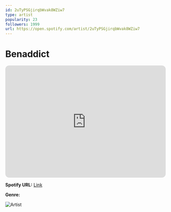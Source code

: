 ```yaml
---
id: 2uTyPSGjirqbWvak8WZiw7
type: artist
popularity: 23
followers: 1999
url: https://open.spotify.com/artist/2uTyPSGjirqbWvak8WZiw7
---
```

# Benaddict

<iframe style="border-radius:12px" src="https://open.spotify.com/embed/artist/2uTyPSGjirqbWvak8WZiw7" width="100%" height="352" frameBorder="0" allowfullscreen="" allow="autoplay; clipboard-write; encrypted-media; fullscreen; picture-in-picture" loading="lazy"></iframe>

**Spotify URL:** [Link](https://open.spotify.com/artist/2uTyPSGjirqbWvak8WZiw7)

**Genre:** 

![Artist](https://i.scdn.co/image/ab6761610000e5ebb5ec282881d12e4b922ac9eb)
